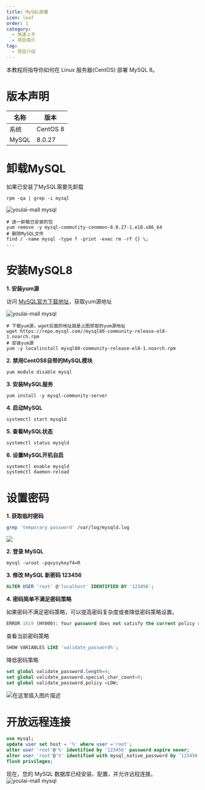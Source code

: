 ```yaml
---
title: MySQL部署
icon: leaf
order: 1
category:
  - 快速上手
  - 项目简介
tag:
  - 项目介绍
---
```


本教程将指导你如何在 Linux 服务器(CentOS) 部署 MySQL 8。


# 版本声明

| 名称     | 版本     |
| -------- | -------- |
| 系统     | CentOS 8 |
| MySQL    | 8.0.27   |

# 卸载MySQL

如果已安装了MySQL需要先卸载

```shell
rpm -qa | grep -i mysql
```

![youlai-mall mysql](https://i-blog.csdnimg.cn/blog_migrate/dfca2c65cc2d3ae667379daa6905e291.png)

```shell
# 逐一卸载已安装的包
yum remove -y mysql-commutity-conmmon-8.0.27-1.e18.x86_64
# 删除MySQL文件
find / -name mysql -type f -print -exec rm -rf {} \;
...
```

# 安装MySQL8

**1. 安装yum源**

访问 [MySQL官方下载地址](https://dev.mysql.com/downloads/repo/yum)，获取yum源地址

![youlai-mall mysql](https://i-blog.csdnimg.cn/blog_migrate/20035e6793787f424bb645346a97f1d5.gif)
```shell
# 下载yum源，wget后面的地址就是上图获取的yum源地址
wget https://repo.mysql.com//mysql80-community-release-el8-1.noarch.rpm
# 安装yum源
yum -y localinstall mysql80-community-release-el8-1.noarch.rpm
```

**2. 禁用CentOS8自带的MySQL模块**

```shell
yum module disable mysql
```

**3. 安装MySQL服务**

```shell
yum install -y mysql-community-server
```
**4. 启动MySQL**

```bash
systemctl start mysqld
```

**5. 查看MySQL状态**

```shell
systemctl status mysqld
```

**6. 设置MySQL开机自启**

```shell
systemctl enable mysqld
systemctl daemon-reload
```



# 设置密码

**1. 获取临时密码**

```bash
grep 'temporary password' /var/log/mysqld.log
```
![](https://i-blog.csdnimg.cn/blog_migrate/c0be91b78d88720730812754deaa04fe.png)


**2. 登录 MySQL**

```shell
mysql -uroot -pqvysykoyf4=R
```

**3. 修改 MySQL 新密码 123456**

```sql
ALTER USER 'root' @'localhost' IDENTIFIED BY '123456';
```

**4. 密码简单不满足密码策略**
    
如果密码不满足密码策略，可以提高密码复杂度或者降低密码策略设置。

```sql
ERROR 1819 (HY000): Your password does not satisfy the current policy requirements
```

查看当前密码策略

```sql
SHOW VARIABLES LIKE 'validate_password%';
```

降低密码策略

```sql
set global validate_password.length=4;
set global validate_password.special_char_count=0;
set global validate_password.policy =LOW;
```
![在这里插入图片描述](https://i-blog.csdnimg.cn/blog_migrate/70b4843d907d9db48b3f3f9be9f4851d.png#pic_center)

# 开放远程连接

```sql
use mysql;
update user set host = '%' where user ='root';
alter user 'root'@'%' identified by '123456' password expire never;
alter user 'root'@'%' identified with mysql_native_password by '123456';
flush privileges;
```
现在，您的 MySQL 数据库已经安装、配置，并允许远程连接。![youlai-mall mysql](https://i-blog.csdnimg.cn/blog_migrate/7f11b2fb8f2c423708090cb7a8a703fc.png)